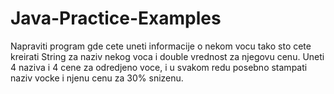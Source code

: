 # Java-Practice-Examples

Napraviti program gde cete uneti informacije o nekom vocu
tako sto cete kreirati String za naziv nekog voca i double vrednost za njegovu cenu.
Uneti 4 naziva i 4 cene za odredjeno voce,
i u svakom redu posebno stampati naziv vocke i njenu cenu za 30% snizenu.
